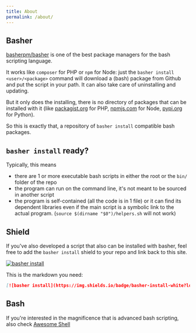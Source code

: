 ```yaml
---
title: About
permalink: /about/
---
```

## Basher
[basherpm/basher](https://github.com/basherpm/basher) is one of the best package managers for the bash scripting language.

It works like `composer` for PHP or `npm` for Node: just the `basher install <user>/<package>` command will download a (bash) package from Github and put the script in your path. It can also take care of uninstalling and updating.

But it only does the installing, there is no directory of packages that can be installed with it 
(like [packagist.org](https://packagist.org/) for PHP, [npmjs.com](https://www.npmjs.com/) for Node, [pypi.org](https://pypi.org/) for Python).

So this is exactly that, a repository of `basher install` compatible bash packages.

## `basher install` ready?

Typically, this means
* there are 1 or more executable bash scripts in either the root or the `bin/` folder of the repo
* the program can run on the command line, it's not meant to be sourced in another script
* the program is self-contained (all the code is in 1 file) or it can find its dependent libraries even if the main script is a symbolic link to the actual program. (`source $(dirname "$0")/helpers.sh` will not work)
## Shield 

If you've also developed a script that also can be installed with basher, feel free to add the `basher install` shield to your repo and link back to this site.

[![basher install](https://img.shields.io/badge/basher-install-white?logo=gnu-bash&style=flat)](https://basher-packages.forret.com/package/)

This is the markdown you need:

``` markdown
[![basher install](https://img.shields.io/badge/basher-install-white?logo=gnu-bash&style=flat)](https://basher-packages.forret.com/package/)
```

## Bash

If you're interested in the magnificence that is advanced bash scripting, also check [Awesome Shell](https://github.com/alebcay/awesome-shell)